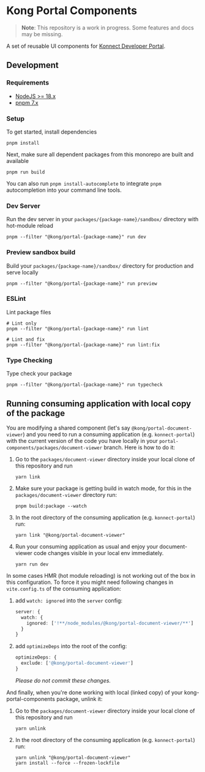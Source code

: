 # Kong Portal Components

> **Note**: This repository is a work in progress. Some features and docs may be missing.

A set of reusable UI components for [Konnect Developer Portal](https://docs.konghq.com/konnect/dev-portal/).

## Development

### Requirements

- [NodeJS >= 18.x](https://nodejs.org/en/download/)
- [pnpm 7.x](https://pnpm.io/installation)

### Setup

To get started, install dependencies

```shell
pnpm install
```

Next, make sure all dependent packages from this monorepo are built and available

```shell
pnpm run build
```

You can also run `pnpm install-autocomplete` to integrate `pnpm` autocompletion into your command line tools.

### Dev Server

Run the dev server in your `packages/{package-name}/sandbox/` directory with hot-module reload

```shell
pnpm --filter "@kong/portal-{package-name}" run dev
```

### Preview sandbox build

Build your `packages/{package-name}/sandbox/` directory for production and serve locally

```shell
pnpm --filter "@kong/portal-{package-name}" run preview
```

### ESLint

Lint package files

```shell
# Lint only
pnpm --filter "@kong/portal-{package-name}" run lint

# Lint and fix
pnpm --filter "@kong/portal-{package-name}" run lint:fix
```

### Type Checking

Type check your package

```shell
pnpm --filter "@kong/portal-{package-name}" run typecheck
```

## Running consuming application with local copy of the package

You are modifying a shared component (let's say `@kong/portal-document-viewer`) and you need to run 
a consuming application (e.g. `konnect-portal`) with the current version of the code you have locally in your 
`portal-components/packages/document-viewer` branch. Here is how to do it:

1. Go to the `packages/document-viewer` directory inside your local clone of this repository and run

    ```shell
    yarn link
    ```

1. Make sure your package is getting build in watch mode, for this in the `packages/document-viewer` directory run:

    ```shell
    pnpm build:package --watch
    ```

1. In the root directory of the consuming application (e.g. `konnect-portal`) run:

    ```shell
    yarn link "@kong/portal-document-viewer"
    ```

1. Run your consuming application as usual and enjoy your document-viewer code changes 
    visible in your local env immediately.

    ```shell
    yarn run dev
    ```

In some cases HMR (hot module reloading) is not working out of the box in this configuration.
To force it you might need following changes in `vite.config.ts` of the consuming application:

1. add `watch: ignored` into the `server` config:

    ```typescript
   server: {
      watch: {
        ignored: ['!**/node_modules/@kong/portal-document-viewer/**']
      }
    }
    ```

1. add `optimizeDeps` into the root of the config:

    ```typescript
    optimizeDeps: {
      exclude: ['@kong/portal-document-viewer']
    }
    ```

   _Please do not commit these changes._

And finally, when you're done working with local (linked copy) of your kong-portal-components package, unlink it:

1. Go to the `packages/document-viewer` directory inside your local clone of this repository and run

    ```shell
    yarn unlink
    ```

1. In the root directory of the consuming application (e.g. `konnect-portal`) run:

    ```shell
    yarn unlink "@kong/portal-document-viewer"
    yarn install --force --frozen-lockfile
    ```
